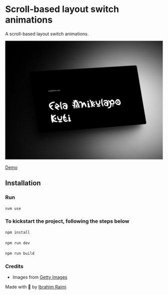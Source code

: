 # Scroll-based layout switch animations

A scroll-based layout switch animations.

![Image to Grid Transition featured image](static/cover.png)

[Demo](https://fela-kuti.netlify.app/)

## Installation

### Run

```bash
nvm use
```

### To kickstart the project, following the steps below

```bash
npm install

npm run dev

npm run build

```

### Credits

- Images from [Getty Images](https://www.gettyimages.com/)

Made with 💓 by [Ibrahim Raimi](http://twitter.com/ibrahimraimi_)
